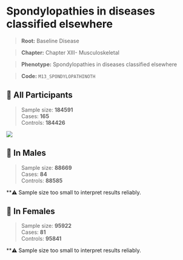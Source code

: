 # Spondylopathies in diseases classified elsewhere

> **Root:** Baseline Disease  

> **Chapter:** Chapter XIII- Musculoskeletal  

> **Phenotype:** Spondylopathies in diseases classified elsewhere  

> **Code:** `M13_SPONDYLOPATHINOTH`

## 🧪 All Participants  
> Sample size: **184591**  
> Cases: **165**  
> Controls: **184426**
<img src="/Disease/Figures/ALL/Incidence/M13_SPONDYLOPATHINOTH.png"/>
<CsvTable src="/Disease_Data/ALL/Incidence/COX_M13_SPONDYLOPATHINOTH.csv" label="🔍 View full results" />

## 👨 In Males  
> Sample size: **88669**  
> Cases: **84**  
> Controls: **88585**

**⚠️ Sample size too small to interpret results reliably.


## 👩 In Females  
> Sample size: **95922**  
> Cases: **81**  
> Controls: **95841**

**⚠️ Sample size too small to interpret results reliably.


